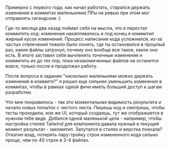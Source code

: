Примерно с первого года, как начал работать, старался держать изменения в коммитах маленькими(
ПРы на ревью при этом мог отправлять гигандские :)

Где-то месяца два назад поймал себя на мысли, что я перестал коммитить код: изменения накапливались и под конец
я коммитил жирный кусок изменений. Процесс написания кода усложнился, из-за частых отвлечений
тяжело было понять, где ты остановился в прошлый раз, какие файлы затронул, почему оно вообще все такое,
какое оно есть. В итоге заставил себя вычленять точечные изменения и коммитить их до тех пор, пока незакомиченных
файлов не останется вовсе, только после я продолжал работу.

После вопроса в задании "насколько маленькими можно держать изменения в коммите?" я решил еще сильнее уменьшить
изменения в коммитах, чтобы в рамках одной фичи иметь больший доступ к шагам разработки.

Что мне понравилось - так это моментальная видимость результата и начало новых попыток с чистого листа.
Пишешь код и смотришь, чтобы тесты проходили, или же UI, который создаешь, тут же отображается в нужном
тебе виде. Добился одной маленькой цели - например, чтобы настройка стилей Tailwind для компонента давала
нужный в текущий момент результат - закомитил. Запутался в стилях и верстка поехала? Откатил взад, потерять
пару-тройку строк измененного кода сильно проще, чем по 40 строк в 3-4 файлах.
